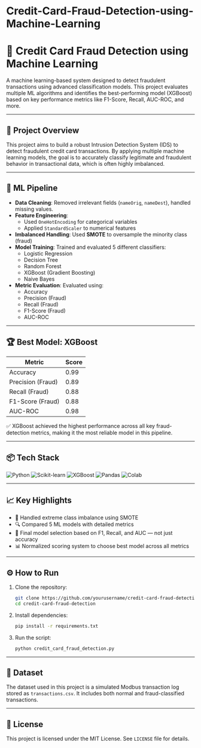 # Credit-Card-Fraud-Detection-using-Machine-Learning
# 🔐 Credit Card Fraud Detection using Machine Learning

A machine learning-based system designed to detect fraudulent transactions using advanced classification models. This project evaluates multiple ML algorithms and identifies the best-performing model (XGBoost) based on key performance metrics like F1-Score, Recall, AUC-ROC, and more.

---

## 🚀 Project Overview

This project aims to build a robust Intrusion Detection System (IDS) to detect fraudulent credit card transactions. By applying multiple machine learning models, the goal is to accurately classify legitimate and fraudulent behavior in transactional data, which is often highly imbalanced.

---

## 🧠 ML Pipeline

- **Data Cleaning**: Removed irrelevant fields (`nameOrig`, `nameDest`), handled missing values.
- **Feature Engineering**:
  - Used `OneHotEncoding` for categorical variables
  - Applied `StandardScaler` to numerical features
- **Imbalanced Handling**: Used **SMOTE** to oversample the minority class (fraud)
- **Model Training**: Trained and evaluated 5 different classifiers:
  - Logistic Regression
  - Decision Tree
  - Random Forest
  - XGBoost (Gradient Boosting)
  - Naive Bayes
- **Metric Evaluation**: Evaluated using:
  - Accuracy
  - Precision (Fraud)
  - Recall (Fraud)
  - F1-Score (Fraud)
  - AUC-ROC

---

## 🏆 Best Model: XGBoost

| Metric              | Score  |
|---------------------|--------|
| Accuracy            | 0.99   |
| Precision (Fraud)   | 0.89   |
| Recall (Fraud)      | 0.88   |
| F1-Score (Fraud)    | 0.88   |
| AUC-ROC             | 0.98   |

✅ XGBoost achieved the highest performance across all key fraud-detection metrics, making it the most reliable model in this pipeline.

---

## 📦 Tech Stack

![Python](https://img.shields.io/badge/Python-3.10-blue?logo=python)
![Scikit-learn](https://img.shields.io/badge/scikit--learn-ML-orange?logo=scikitlearn)
![XGBoost](https://img.shields.io/badge/XGBoost-GradientBoosting-red?logo=xgboost)
![Pandas](https://img.shields.io/badge/Pandas-DataFrame-black?logo=pandas)
![Colab](https://img.shields.io/badge/GoogleColab-Notebook-yellow?logo=googlecolab)

---

## 📈 Key Highlights

- 🚩 Handled extreme class imbalance using SMOTE
- 🔍 Compared 5 ML models with detailed metrics
- 🎯 Final model selection based on F1, Recall, and AUC — not just accuracy
- 📊 Normalized scoring system to choose best model across all metrics

---

## ⚙️ How to Run

1. Clone the repository:
   ```bash
   git clone https://github.com/yourusername/credit-card-fraud-detection.git
   cd credit-card-fraud-detection
   ```

2. Install dependencies:
   ```bash
   pip install -r requirements.txt
   ```

3. Run the script:
   ```bash
   python credit_card_fraud_detection.py
   ```

---

## 📁 Dataset

The dataset used in this project is a simulated Modbus transaction log stored as `transactions.csv`. It includes both normal and fraud-classified transactions.

---



## 📄 License

This project is licensed under the MIT License. See `LICENSE` file for details.
